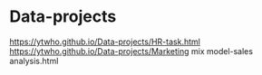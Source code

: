 # Data-projects

https://ytwho.github.io/Data-projects/HR-task.html
https://ytwho.github.io/Data-projects/Marketing mix model-sales analysis.html
